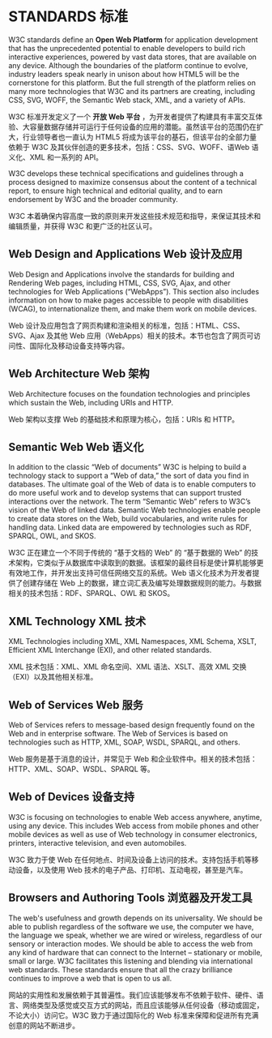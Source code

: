 STANDARDS 标准
========

W3C standards define an __Open Web Platform__ for application development that has the unprecedented potential to enable developers to build rich interactive experiences, powered by vast data stores, that are available on any device. Although the boundaries of the platform continue to evolve, industry leaders speak nearly in unison about how HTML5 will be the cornerstone for this platform. But the full strength of the platform relies on many more technologies that W3C and its partners are creating, including CSS, SVG, WOFF, the Semantic Web stack, XML, and a variety of APIs.

W3C 标准开发定义了一个 __开放 Web 平台__ ，为开发者提供了构建具有丰富交互体验、大容量数据存储并可运行于任何设备的应用的潜能。虽然该平台的范围仍在扩大，行业领导者也一直认为 HTML5 将成为该平台的基石，但该平台的全部力量依赖于 W3C 及其伙伴创造的更多技术，包括：CSS、SVG、WOFF、语Web 语义化、XML 和一系列的 API。

W3C develops these technical specifications and guidelines through a process designed to maximize consensus about the content of a technical report, to ensure high technical and editorial quality, and to earn endorsement by W3C and the broader community.

W3C 本着确保内容高度一致的原则来开发这些技术规范和指导，来保证其技术和编辑质量，并获得 W3C 和更广泛的社区认可。

Web Design and Applications Web 设计及应用
---------------------------

Web Design and Applications involve the standards for building and Rendering Web pages, including HTML, CSS, SVG, Ajax, and other technologies for Web Applications (“WebApps”). This section also includes information on how to make pages accessible to people with disabilities (WCAG), to internationalize them, and make them work on mobile devices.

Web 设计及应用包含了网页构建和渲染相关的标准，包括：HTML、CSS、SVG、Ajax 及其他 Web 应用（WebApps）相关的技术。本节也包含了网页可访问性、国际化及移动设备支持等内容。

Web Architecture Web 架构
----------------

Web Architecture focuses on the foundation technologies and principles which sustain the Web, including URIs and HTTP.

Web 架构以支撑 Web 的基础技术和原理为核心，包括：URIs 和 HTTP。

Semantic Web Web 语义化
------------

In addition to the classic “Web of documents” W3C is helping to build a technology stack to support a “Web of data,” the sort of data you find in databases. The ultimate goal of the Web of data is to enable computers to do more useful work and to develop systems that can support trusted interactions over the network. The term “Semantic Web” refers to W3C’s vision of the Web of linked data. Semantic Web technologies enable people to create data stores on the Web, build vocabularies, and write rules for handling data. Linked data are empowered by technologies such as RDF, SPARQL, OWL, and SKOS.

W3C 正在建立一个不同于传统的 “基于文档的 Web” 的 “基于数据的 Web” 的技术架构，它类似于从数据库中读取到的数据。该框架的最终目标是使计算机能够更有效地工作，并开发出支持可信任网络交互的系统。Web 语义化技术为开发者提供了创建存储在 Web 上的数据，建立词汇表及编写处理数据规则的能力。与数据相关的技术包括：RDF、SPARQL、OWL 和 SKOS。

XML Technology XML 技术
--------------

XML Technologies including XML, XML Namespaces, XML Schema, XSLT, Efficient XML Interchange (EXI), and other related standards.

XML 技术包括：XML、XML 命名空间、XML 语法、XSLT、高效 XML 交换（EXI）以及其他相关标准。

Web of Services Web 服务
---------------

Web of Services refers to message-based design frequently found on the Web and in enterprise software. The Web of Services is based on technologies such as HTTP, XML, SOAP, WSDL, SPARQL, and others.

Web 服务是基于消息的设计，并常见于 Web 和企业软件中。相关的技术包括：HTTP、XML、SOAP、WSDL、SPARQL 等。

Web of Devices 设备支持
--------------

W3C is focusing on technologies to enable Web access anywhere, anytime, using any device. This includes Web access from mobile phones and other mobile devices as well as use of Web technology in consumer electronics, printers, interactive television, and even automobiles.

W3C 致力于使 Web 在任何地点、时间及设备上访问的技术。支持包括手机等移动设备，以及使用 Web 技术的电子产品、打印机、互动电视，甚至是汽车。

Browsers and Authoring Tools 浏览器及开发工具
----------------------------

The web's usefulness and growth depends on its universality. We should be able to publish regardless of the software we use, the computer we have, the language we speak, whether we are wired or wireless, regardless of our sensory or interaction modes. We should be able to access the web from any kind of hardware that can connect to the Internet – stationary or mobile, small or large. W3C facilitates this listening and blending via international web standards. These standards ensure that all the crazy brilliance continues to improve a web that is open to us all.

网站的实用性和发展依赖于其普遍性。我们应该能够发布不依赖于软件、硬件、语言、网络类型及感觉或交互方式的网站，而且应该能够从任何设备（移动或固定，不论大小）访问它。W3C 致力于通过国际化的 Web 标准来保障和促进所有充满创意的网站不断进步。